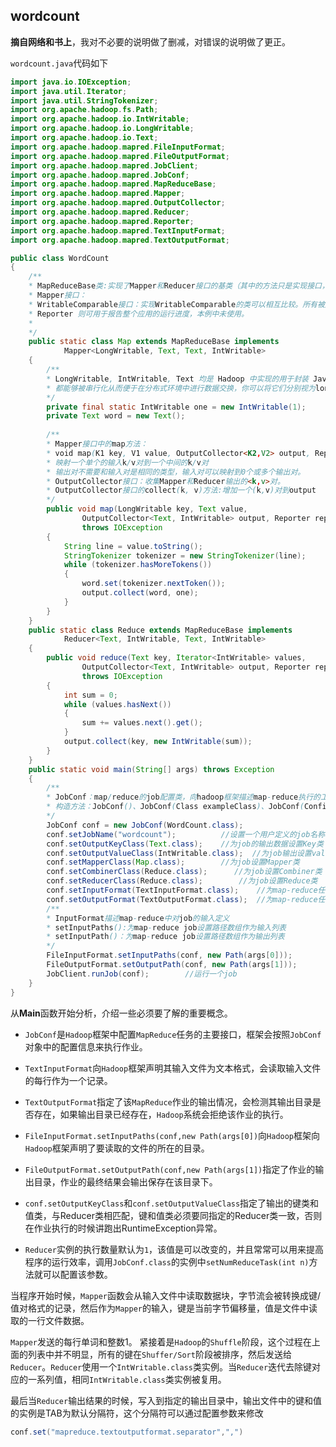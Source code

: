 ## wordcount

**摘自网络和书上**，我对不必要的说明做了删减，对错误的说明做了更正。

`wordcount.java`代码如下

``` java
import java.io.IOException;
import java.util.Iterator;
import java.util.StringTokenizer;
import org.apache.hadoop.fs.Path;
import org.apache.hadoop.io.IntWritable;
import org.apache.hadoop.io.LongWritable;
import org.apache.hadoop.io.Text;
import org.apache.hadoop.mapred.FileInputFormat;
import org.apache.hadoop.mapred.FileOutputFormat;
import org.apache.hadoop.mapred.JobClient;
import org.apache.hadoop.mapred.JobConf;
import org.apache.hadoop.mapred.MapReduceBase;
import org.apache.hadoop.mapred.Mapper;
import org.apache.hadoop.mapred.OutputCollector;
import org.apache.hadoop.mapred.Reducer;
import org.apache.hadoop.mapred.Reporter;
import org.apache.hadoop.mapred.TextInputFormat;
import org.apache.hadoop.mapred.TextOutputFormat;

public class WordCount
{
    /**
    * MapReduceBase类:实现了Mapper和Reducer接口的基类（其中的方法只是实现接口，而未作任何事情）
    * Mapper接口：
    * WritableComparable接口：实现WritableComparable的类可以相互比较。所有被用作key的类应该实现此接口。
    * Reporter 则可用于报告整个应用的运行进度，本例中未使用。 
    * 
    */
    public static class Map extends MapReduceBase implements
            Mapper<LongWritable, Text, Text, IntWritable>
    {
        /**
        * LongWritable, IntWritable, Text 均是 Hadoop 中实现的用于封装 Java 数据类型的类，这些类实现了WritableComparable接口，
        * 都能够被串行化从而便于在分布式环境中进行数据交换，你可以将它们分别视为long,int,String 的替代品。
        */
        private final static IntWritable one = new IntWritable(1);
        private Text word = new Text();
        
        /**
        * Mapper接口中的map方法：
        * void map(K1 key, V1 value, OutputCollector<K2,V2> output, Reporter reporter)
        * 映射一个单个的输入k/v对到一个中间的k/v对
        * 输出对不需要和输入对是相同的类型，输入对可以映射到0个或多个输出对。
        * OutputCollector接口：收集Mapper和Reducer输出的<k,v>对。
        * OutputCollector接口的collect(k, v)方法:增加一个(k,v)对到output
        */
        public void map(LongWritable key, Text value,
                OutputCollector<Text, IntWritable> output, Reporter reporter)
                throws IOException
        {
            String line = value.toString();
            StringTokenizer tokenizer = new StringTokenizer(line);
            while (tokenizer.hasMoreTokens())
            {
                word.set(tokenizer.nextToken());
                output.collect(word, one);
            }
        }
    }
    public static class Reduce extends MapReduceBase implements
            Reducer<Text, IntWritable, Text, IntWritable>
    {
        public void reduce(Text key, Iterator<IntWritable> values,
                OutputCollector<Text, IntWritable> output, Reporter reporter)
                throws IOException
        {
            int sum = 0;
            while (values.hasNext())
            {
                sum += values.next().get();
            }
            output.collect(key, new IntWritable(sum));
        }
    }
    public static void main(String[] args) throws Exception
    {
        /**
        * JobConf：map/reduce的job配置类，向hadoop框架描述map-reduce执行的工作
        * 构造方法：JobConf()、JobConf(Class exampleClass)、JobConf(Configuration conf)等
        */
        JobConf conf = new JobConf(WordCount.class);
        conf.setJobName("wordcount");          //设置一个用户定义的job名称
        conf.setOutputKeyClass(Text.class);    //为job的输出数据设置Key类
        conf.setOutputValueClass(IntWritable.class);  //为job输出设置value类
        conf.setMapperClass(Map.class);        //为job设置Mapper类
        conf.setCombinerClass(Reduce.class);      //为job设置Combiner类
        conf.setReducerClass(Reduce.class);        //为job设置Reduce类
        conf.setInputFormat(TextInputFormat.class);    //为map-reduce任务设置InputFormat实现类
        conf.setOutputFormat(TextOutputFormat.class);  //为map-reduce任务设置OutputFormat实现类
        /**
        * InputFormat描述map-reduce中对job的输入定义
        * setInputPaths():为map-reduce job设置路径数组作为输入列表
        * setInputPath()：为map-reduce job设置路径数组作为输出列表
        */
        FileInputFormat.setInputPaths(conf, new Path(args[0]));
        FileOutputFormat.setOutputPath(conf, new Path(args[1]));
        JobClient.runJob(conf);        //运行一个job
    }
}


```

从**Main**函数开始分析，介绍一些必须要了解的重要概念。

- `JobConf`是`Hadoop`框架中配置`MapReduce`任务的主要接口，框架会按照`JobConf`对象中的配置信息来执行作业。

- `TextInputFormat`向`Hadoop`框架声明其输入文件为文本格式，会读取输入文件的每行作为一个记录。

- `TextOutputFormat`指定了该`MapReduce`作业的输出情况，会检测其输出目录是否存在，如果输出目录已经存在，`Hadoop`系统会拒绝该作业的执行。

- `FileInputFormat.setInputPaths(conf,new Path(args[0])`向`Hadoop`框架向`Hadoop`框架声明了要读取的文件的所在的目录。

- `FileOutputFormat.setOutputPath(conf,new Path(args[1])`指定了作业的输出目录，作业的最终结果会输出保存在该目录下。

- `conf.setOutputKeyClass`和`conf.setOutputValueClass`指定了输出的键类和值类，与Reducer类相匹配，键和值类必须要同指定的Reducer类一致，否则在作业执行的时候讲跑出RuntimeException异常。

- `Reducer`实例的执行数量默认为`1`，该值是可以改变的，并且常常可以用来提高程序的运行效率，调用`JobConf.class`的实例中`setNumReduceTask(int n)`方法就可以配置该参数。

当程序开始时候，`Mapper`函数会从输入文件中读取数据块，字节流会被转换成键/值对格式的记录，然后作为`Mapper`的输入，键是当前字节偏移量，值是文件中读取的一行文件数据。

`Mapper`发送的每行单词和整数1。
紧接着是`Hadoop`的`Shuffle`阶段，这个过程在上面的列表中并不明显，所有的键在`Shuffer/Sort`阶段被排序，然后发送给`Reducer`。`Reducer`使用一个`IntWritable.class`类实例。当`Reducer`迭代去除键对应的一系列值，相同`IntWritable.class`类实例被复用。

最后当`Reducer`输出结果的时候，写入到指定的输出目录中，输出文件中的键和值的实例是TAB为默认分隔符，这个分隔符可以通过配置参数来修改

``` java
conf.set("mapreduce.textoutputformat.separator",",")
```





